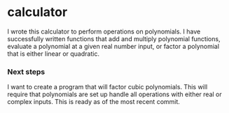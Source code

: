 # calculator

I wrote this calculator to perform operations on polynomials.  I have successfully written functions that add and multiply polynomial functions, evaluate a polynomial at a given real number input, or factor a polynomial that is either linear or quadratic.

### Next steps

I want to create a program that will factor cubic polynomials.  This will require that polynomials are set up handle all operations with either real or complex inputs.  This is ready as of the most recent commit.